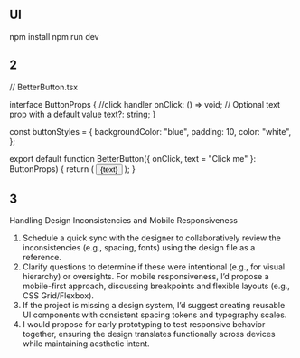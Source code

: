 ## UI
npm install
npm run dev

## 2

// BetterButton.tsx

interface ButtonProps {
  //click handler
  onClick: () => void;
  // Optional text prop with a default value
  text?: string; 
}

const buttonStyles = {
  backgroundColor: "blue",
  padding: 10,
  color: "white",
};

export default function BetterButton({ onClick, text = "Click me" }: ButtonProps) {
  return (
    <button
      onClick={onClick}
      style={buttonStyles}
    >
      {text}
    </button>
  );
}

## 3
Handling Design Inconsistencies and Mobile Responsiveness

1. Schedule a quick sync with the designer to collaboratively review the inconsistencies (e.g., spacing, fonts) using the design file as a reference. 
2. Clarify questions to determine if these were intentional (e.g., for visual hierarchy) or oversights. For mobile responsiveness, I’d propose a mobile-first approach, discussing breakpoints and flexible layouts (e.g., CSS Grid/Flexbox). 
3. If the project is missing a design system, I’d suggest creating reusable UI components with consistent spacing tokens and typography scales. 
4. I would propose for early prototyping to test responsive behavior together, ensuring the design translates functionally across devices while maintaining aesthetic intent.